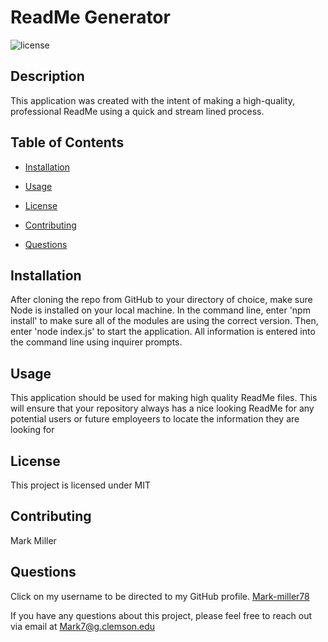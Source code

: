 
# ReadMe Generator

![license](https://img.shields.io/badge/License-MIT-blue)

## Description

This application was created with the intent of making a high-quality, professional ReadMe using a quick and stream lined process.


## Table of Contents   
    
* [Installation](#Installation)
* [Usage](#Usage)

* [License](#License)
* [Contributing](#Contributing)
* [Questions](#Questions)


## Installation

After cloning the repo from GitHub to your directory of choice, make sure Node is installed on your local machine. In the command line, enter 'npm install' to make sure all of the modules are using the correct version. Then, enter 'node index.js' to start the application. All information is entered into the command line using inquirer prompts.
    

## Usage

This application should be used for making high quality ReadMe files. This will ensure that your repository always has a nice looking ReadMe for any potential users or future employeers to locate the information they are looking for

## License

This project is licensed under MIT


## Contributing

Mark Miller
    



## Questions 

Click on my username to be directed to my GitHub profile. [Mark-miller78](https://github.com/Mark-miller78)
    
If you have any questions about this project, please feel free to reach out via email at Mark7@g.clemson.edu

